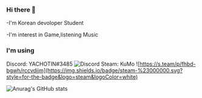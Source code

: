 ### Hi there 👋

-I'm Korean devoloper Student

-I'm interest in Game,listening Music

### I'm using

Discord: YACHOTIN#3485
![Discord](https://img.shields.io/badge/Discord-%235865F2.svg?style=for-the-badge&logo=discord&logoColor=white)
Steam: KuMo
![https://s.team/p/fhbd-bgwh/rccvdjjm](https://img.shields.io/badge/steam-%23000000.svg?style=for-the-badge&logo=steam&logoColor=white)

![Anurag's GitHub stats](https://github-readme-stats.vercel.app/api?username=YACHOTIN&show_icons=true&theme=radical)
